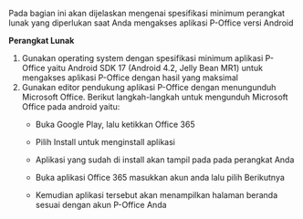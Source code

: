 Pada bagian ini akan dijelaskan mengenai spesifikasi minimum perangkat lunak  yang diperlukan saat Anda mengakses aplikasi P-Office versi Android

**Perangkat Lunak**

1.	Gunakan operating system dengan spesifikasi minimum aplikasi P-Office yaitu Android SDK 17 (Android 4.2, Jelly Bean MR1) untuk mengakses aplikasi P-Office dengan hasil yang maksimal
2.	Gunakan editor pendukung aplikasi P-Office dengan menungunduh Microsoft Office. Berikut langkah-langkah untuk mengunduh Microsoft Office pada android yaitu:
    -	Buka Google Play, lalu ketikkan Office 365
 
    -	Pilih Install untuk menginstall aplikasi
 
    -	Aplikasi yang sudah di install akan tampil pada pada perangkat Anda
 
    -	Buka aplikasi Office 365 masukkan akun anda lalu pilih Berikutnya
 
    -	Kemudian aplikasi tersebut akan menampilkan halaman beranda sesuai dengan akun P-Office Anda
 
